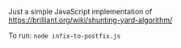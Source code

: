 Just a simple JavaScript implementation of https://brilliant.org/wiki/shunting-yard-algorithm/

To run: `node infix-to-postfix.js`
